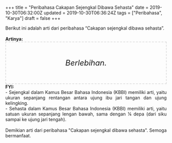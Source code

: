 +++
title = "Peribahasa Cakapan Sejengkal Dibawa Sehasta"
date = 2019-10-30T06:32:00Z
updated = 2019-10-30T06:36:24Z
tags = ["Peribahasa", "Karya"]
draft = false
+++

<div dir="ltr" style="text-align: left;" trbidi="on"><div style="text-align: justify;">Berikut ini adalah arti dari peribahasa “Cakapan sejengkal dibawa sehasta”.</div><br /><div style="text-align: justify;"><b>Artinya:</b></div><div style="border: 2px dashed #ddd; font-size: 24px; height: auto; margin: 0 auto; padding: 50px; text-align: center; width: auto;"><i>Berlebihan.</i></div><div style="text-align: justify;"><b>FYI:</b><br />- Sejengkal dalam Kamus Besar Bahasa Indonesia (KBBI) memiliki arti, yaitu ukuran sepanjang rentangan antara ujung ibu jari tangan dan ujung kelingking.<br />- Sehasta dalam Kamus Besar Bahasa Indonesia (KBBI) memiliki arti, yaitu satuan ukuran sepanjang lengan bawah, sama dengan ¼ depa (dari siku sampai ke ujung jari tengah).<br /><br /></div><div style="text-align: justify;">Demikian arti dari peribahasa "Cakapan sejengkal dibawa sehasta". Semoga bermanfaat.</div></div>
